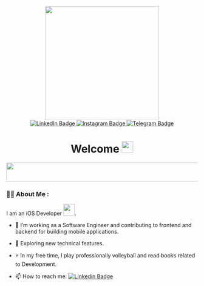 <div id="header" align="center">
  
  <img src="https://media.giphy.com/media/VzGQrj8sLH4GLcSiG1/giphy.gif" width="300">
  
  <div id="badges">
    <a href="https://www.linkedin.com/in/nikita-kusiumov/">
      <img src="https://img.shields.io/badge/LinkedIn-blue?style=for-the-badge&logo=linkedin&logoColor=white" alt="LinkedIn Badge"/>
    </a>
    <a href="https://instagram.com/ayanikitaaa?igshid=NTc4MTIwNjQ2YQ==">
      <img src="https://img.shields.io/badge/Instagram-red?style=for-the-badge&logo=Instagram&logoColor=white" alt="Instagram Badge"/>
    </a>
    <a href="https://t.me/zDILIGENCEz">
      <img src="https://img.shields.io/badge/Telegram-blue?style=for-the-badge&logo=Telegram&logoColor=white" alt="Telegram Badge"/>
    </a>
  </div>
  
  <img src="https://komarev.com/ghpvc/?username=zDILIGENCEz&style=flat-square&color=blue" alt=""/>
  
  <h1>
    Welcome
    <img src="https://media.giphy.com/media/hvRJCLFzcasrR4ia7z/giphy.gif" width="30px"/>
  </h1>
  
</div>

<div align="center">
  
  <img src="https://media.giphy.com/media/3gdETGbGo0KYYNrN7J/giphy.gif" width="1000" height="50"/>
  
</div>

### :man_technologist: About Me :

I am an iOS Developer <img src="https://media.giphy.com/media/WUlplcMpOCEmTGBtBW/giphy.gif" width="30">.

- :telescope: I’m working as a Software Engineer and contributing to frontend and backend for building mobile applications.

- :seedling: Exploring new technical features.

- :zap: In my free time, I play professionally volleyball and read books related to Development.

- :mailbox: How to reach me: [![Linkedin Badge](https://img.shields.io/badge/Telegram-blue?style=flat&logo=Telegram&logoColor=white)](https://t.me/zDILIGENCEz)
